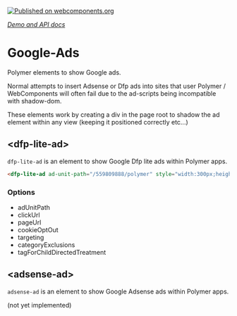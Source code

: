[![Published on webcomponents.org](https://img.shields.io/badge/webcomponents.org-published-blue.svg)](https://www.webcomponents.org/element/CaptainCodeman/google-ads)

_[Demo and API docs](http://captaincodeman.github.io/google-ads/)_

# Google-Ads

Polymer elements to show Google ads.

Normal attempts to insert Adsense or Dfp ads into sites that user Polymer /
WebComponents will often fail due to the ad-scripts being incompatible with
shadow-dom.

These elements work by creating a div in the page root to shadow the ad
element within any view (keeping it positioned correctly etc...)

## \<dfp-lite-ad\>

`dfp-lite-ad` is an element to show Google Dfp lite ads within Polymer apps.

<!---
```
<custom-element-demo>
  <template>
    <script src="../webcomponentsjs/webcomponents-lite.js"></script>
    <link rel="import" href="dfp-lite.html">
    <next-code-block></next-code-block>
  </template>
</custom-element-demo>
```
-->
```html
<dfp-lite-ad ad-unit-path="/559809888/polymer" style="width:300px;height:250px;"></dfp-lite-ad>
```

### Options

* adUnitPath
* clickUrl
* pageUrl
* cookieOptOut
* targeting
* categoryExclusions
* tagForChildDirectedTreatment

## \<adsense-ad\>

`adsense-ad` is an element to show Google Adsense ads within Polymer apps.

(not yet implemented)
